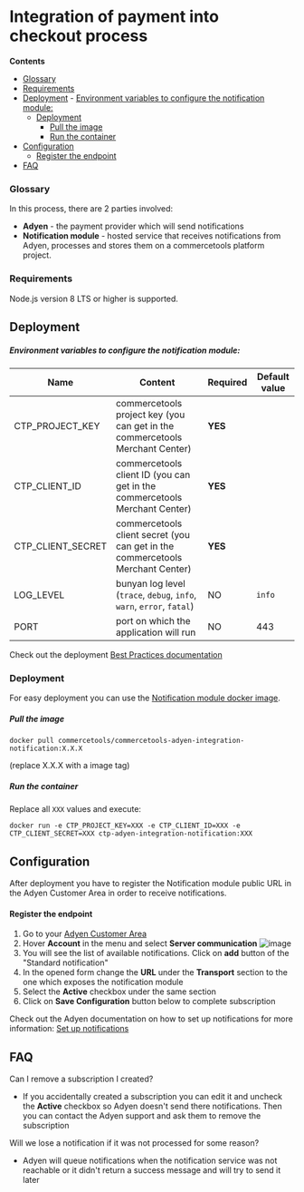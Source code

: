 # Integration of payment into checkout process

<!-- START doctoc generated TOC please keep comment here to allow auto update -->
<!-- DON'T EDIT THIS SECTION, INSTEAD RE-RUN doctoc TO UPDATE -->
**Contents**

  - [Glossary](#glossary)
  - [Requirements](#requirements)
- [Deployment](#deployment)
      - [Environment variables to configure the notification module:](#environment-variables-to-configure-the-notification-module)
  - [Deployment](#deployment-1)
      - [Pull the image](#pull-the-image)
      - [Run the container](#run-the-container)
- [Configuration](#configuration)
    - [Register the endpoint](#register-the-endpoint)
- [FAQ](#faq)

<!-- END doctoc generated TOC please keep comment here to allow auto update -->

### Glossary
In this process, there are 2 parties involved:

 - **Adyen** - the payment provider which will send notifications
 - **Notification module** - hosted service that receives notifications from Adyen,
processes and stores them on a commercetools platform project.

### Requirements 
Node.js version 8 LTS or higher is supported.

## Deployment

##### Environment variables to configure the notification module:
Name | Content | Required | Default value
------------ | ------------- | ------------- | -------------
CTP_PROJECT_KEY | commercetools project key (you can get in the commercetools Merchant Center) | **YES** |
CTP_CLIENT_ID | commercetools client ID (you can get in the commercetools Merchant Center) | **YES** |
CTP_CLIENT_SECRET | commercetools client secret (you can get in the commercetools Merchant Center) | **YES** |
LOG_LEVEL | bunyan log level (`trace`, `debug`, `info`, `warn`, `error`, `fatal`)| NO | `info`
PORT | port on which the application will run | NO | 443

Check out the deployment [Best Practices documentation](../../docs/BEST_PRACTICES.md)


### Deployment
For easy deployment you can use the [Notification module docker image](https://hub.docker.com/r/commercetools/commercetools-adyen-integration-notification/tags).

##### Pull the image 
```
docker pull commercetools/commercetools-adyen-integration-notification:X.X.X
```
(replace X.X.X with a image tag)

##### Run the container

Replace all `XXX` values and execute:
```
docker run -e CTP_PROJECT_KEY=XXX -e CTP_CLIENT_ID=XXX -e CTP_CLIENT_SECRET=XXX ctp-adyen-integration-notification:XXX
```

## Configuration

After deployment you have to register the Notification module public URL in the Adyen Customer Area in order to receive notifications.

#### Register the endpoint
 1. Go to your [Adyen Customer Area](https://ca-live.adyen.com/ca/ca/login.shtml)
 1. Hover **Account** in the menu and select **Server communication**
![image](https://user-images.githubusercontent.com/9251453/55414133-e5b13100-556a-11e9-89ac-a9ebbf72bfdf.png)
 1. You will see the list of available notifications. Click on **add** button of the
"Standard notification"
 1. In the opened form change the **URL** under the **Transport** section to the one
 which exposes the notification module
 1. Select the **Active** checkbox under the same section
 1. Click on **Save Configuration** button below to complete subscription
 
Check out the Adyen documentation on how to set up notifications for more information: [Set up notifications](https://docs.adyen.com/developers/development-resources/notifications/set-up-notifications)

## FAQ

Can I remove a subscription I created?

- If you accidentally created a subscription you can edit it and uncheck the **Active** checkbox so Adyen doesn't
send there notifications. Then you can contact the Adyen support and ask them to remove the subscription

Will we lose a notification if it was not processed for some reason?
- Adyen will queue notifications when the notification service was not reachable or it didn't return a success message
  and will try to send it later
